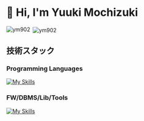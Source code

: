 # 👋 Hi, I'm Yuuki Mochizuki

<p><img align="left" src="https://github-readme-stats.vercel.app/api/top-langs?username=ym902&show_icons=true&theme=dracula&locale=en&layout=compact" alt="ym902" /></p>
<p>&nbsp;<img align="center" src="https://github-readme-stats.vercel.app/api?username=ym902&show_icons=true&theme=dracula&locale=en" alt="ym902" /></p>

## 技術スタック

### Programming Languages
[![My Skills](https://skillicons.dev/icons?i=html,css,js,jquery,ts,py,php)](https://skillicons.dev)

### FW/DBMS/Lib/Tools
[![My Skills](https://skillicons.dev/icons?i=nodejs,react,nextjs,vue,tailwind,nginx,express,fastapi,django,laravel,mysql,postgres,prisma,jest,aws,firebase,postman,docker,figma,ai,ps,discord)](https://skillicons.dev)
